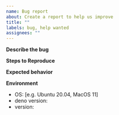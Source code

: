 ```yaml
---
name: Bug report
about: Create a report to help us improve
title: ""
labels: bug, help wanted
assignees: ""
---
```


**Describe the bug**

**Steps to Reproduce**

<!--
Example
1. Create a file with the contents ...
2. Create a script with the contents ...
3. Execute the command ...
4. See error
-->

**Expected behavior**

<!-- A clear and concise description of what you expected to happen. -->

**Environment**

<!-- please complete the following information -->

- OS: [e.g. Ubuntu 20.04, MacOS 11]
- deno version:
- version:
